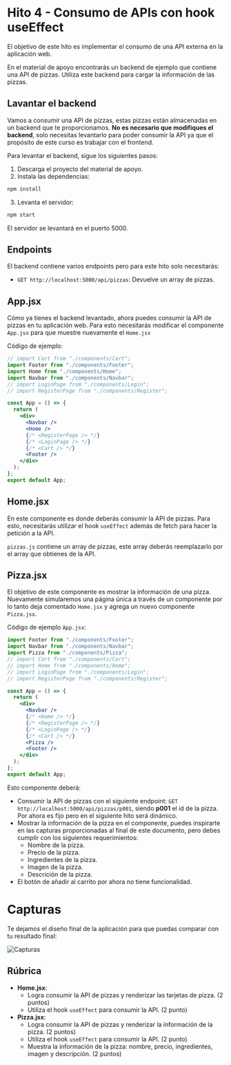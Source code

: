 # Hito 4 - Consumo de APIs con hook useEffect

El objetivo de este hito es implementar el consumo de una API externa en la aplicación web.

En el material de apoyo encontrarás un backend de ejemplo que contiene una API de pizzas. Utiliza este backend para cargar la información de las pizzas.

## Lavantar el backend

Vamos a consumir una API de pizzas, estas pizzas están almacenadas en un backend que te proporcionamos. **No es necesario que modifiques el backend**, solo necesitas levantarlo para poder consumir la API ya que el propósito de este curso es trabajar con el frontend.

Para levantar el backend, sigue los siguientes pasos:

1. Descarga el proyecto del material de apoyo.
2. Instala las dependencias:

```bash
npm install
```

3. Levanta el servidor:

```bash
npm start
```

El servidor se levantará en el puerto 5000.

## Endpoints

El backend contiene varios endpoints pero para este hito solo necesitarás:

- `GET http://localhost:5000/api/pizzas`: Devuelve un array de pizzas.

## App.jsx

Cómo ya tienes el backend levantado, ahora puedes consumir la API de pizzas en tu aplicación web. Para esto necesitarás modificar el componente `App.jsx` para que muestre nuevamente el `Home.jsx`

Código de ejemplo:

```jsx
// import Cart from "./components/Cart";
import Footer from "./components/Footer";
import Home from "./components/Home";
import Navbar from "./components/Navbar";
// import LoginPage from "./components/Login";
// import RegisterPage from "./components/Register";

const App = () => {
  return (
    <div>
      <Navbar />
      <Home />
      {/* <RegisterPage /> */}
      {/* <LoginPage /> */}
      {/* <Cart /> */}
      <Footer />
    </div>
  );
};
export default App;
```

## Home.jsx

En este componente es donde deberás consumir la API de pizzas. Para esto, necesitarás utilizar el hook `useEffect` además de fetch para hacer la petición a la API.

`pizzas.js` contiene un array de pizzas, este array deberás reemplazarlo por el array que obtienes de la API.

## Pizza.jsx

El objetivo de este componente es mostrar la información de una pizza. Nuevamente simularemos una página única a través de un componente por lo tanto deja comentado `Home.jsx` y agrega un nuevo componente `Pizza.jsx`.

Código de ejemplo `App.jsx`:

```jsx
import Footer from "./components/Footer";
import Navbar from "./components/Navbar";
import Pizza from "./components/Pizza";
// import Cart from "./components/Cart";
// import Home from "./components/Home";
// import LoginPage from "./components/Login";
// import RegisterPage from "./components/Register";

const App = () => {
  return (
    <div>
      <Navbar />
      {/* <Home /> */}
      {/* <RegisterPage /> */}
      {/* <LoginPage /> */}
      {/* <Cart /> */}
      <Pizza />
      <Footer />
    </div>
  );
};
export default App;
```

Esto componente deberá:

- Consumir la API de pizzas con el siguiente endpoint: `GET http://localhost:5000/api/pizzas/p001`, siendo **p001** el id de la pizza. Por ahora es fijo pero en el siguiente hito será dinámico.
- Mostrar la información de la pizza en el componente, puedes inspirarte en las capturas proporcionadas al final de este documento, pero debes cumplir con los siguientes requerimientos:
  - Nombre de la pizza.
  - Precio de la pizza.
  - Ingredientes de la pizza.
  - Imagen de la pizza.
  - Descrición de la pizza.
- El botón de añadir al carrito por ahora no tiene funcionalidad.

# Capturas

Te dejamos el diseño final de la aplicación para que puedas comparar con tu resultado final:

![Capturas](https://i.imgur.com/1Q8Q6Zz.png)

## Rúbrica

- **Home.jsx**:
  - Logra consumir la API de pizzas y renderizar las tarjetas de pizza. (2 puntos)
  - Utiliza el hook `useEffect` para consumir la API. (2 punto)
- **Pizza.jsx**:
  - Logra consumir la API de pizzas y renderizar la información de la pizza. (2 puntos)
  - Utiliza el hook `useEffect` para consumir la API. (2 punto)
  - Muestra la información de la pizza: nombre, precio, ingredientes, imagen y descripción. (2 puntos)
